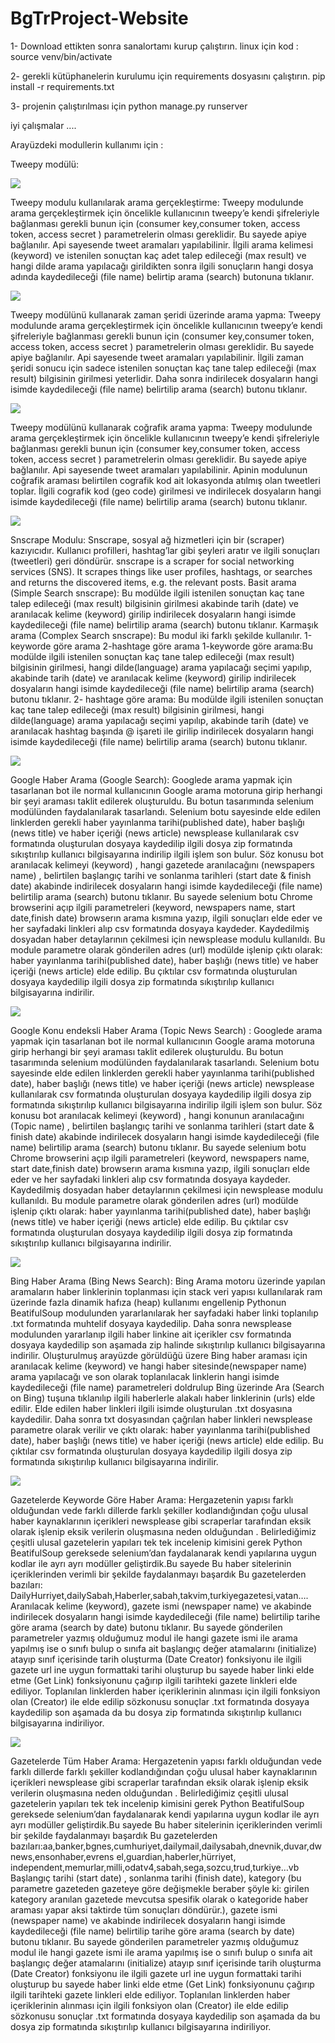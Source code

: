 # BgTrProject-Website
 1- Download ettikten sonra sanalortamı kurup çalıştırın.
 linux için kod : source venv/bin/activate
 
 2- gerekli kütüphanelerin kurulumu için requirements dosyasını çalıştırın.
 pip install -r requirements.txt
 
 3- projenin çalıştırılması için 
 python manage.py runserver
 
iyi çalışmalar ....



Arayüzdeki modullerin kullanımı için :


Tweepy modülü:

![](/resimler/tweepy1.png)

Tweepy modulu kullanılarak arama gerçekleştirme:
Tweepy modulunde arama gerçekleştirmek için öncelikle kullanıcının tweepy’e kendi şifreleriyle
bağlanması gerekli bunun için (consumer key,consumer token, access token, access secret )
parametrelerin olması gereklidir. Bu sayede apiye bağlanılır. Api sayesende tweet aramaları
yapılabilinir.
İlgili arama kelimesi (keyword) ve istenilen sonuçtan kaç adet talep edileceği (max result) ve hangi
dilde arama yapılacağı girildikten sonra ilgili sonuçların hangi dosya adında kaydedileceği (file name)
belirtip arama (search) butonuna tıklanır.





![](/resimler/tweet2.png)

Tweepy modülünü kullanarak zaman şeridi üzerinde arama yapma:
Tweepy modulunde arama gerçekleştirmek için öncelikle kullanıcının tweepy’e kendi şifreleriyle
bağlanması gerekli bunun için (consumer key,consumer token, access token, access secret )
parametrelerin olması gereklidir. Bu sayede apiye bağlanılır. Api sayesende tweet aramaları
yapılabilinir.
İlgili zaman şeridi sonucu için sadece istenilen sonuçtan kaç tane talep edileceği (max result) bilgisinin
girilmesi yeterlidir. Daha sonra indirilecek dosyaların hangi isimde kaydedileceği (file name) belirtilip
arama (search) butonu tıklanır.


![](/resimler/tweepy3.png)

Tweepy modülünü kullanarak coğrafik arama yapma:
Tweepy modulunde arama gerçekleştirmek için öncelikle kullanıcının tweepy’e kendi şifreleriyle
bağlanması gerekli bunun için (consumer key,consumer token, access token, access secret )
parametrelerin olması gereklidir. Bu sayede apiye bağlanılır. Api sayesende tweet aramaları
yapılabilinir.
Apinin modulunun coğrafik araması belirtilen cografik kod ait lokasyonda atılmış olan tweetleri
toplar. İlgili cografik kod (geo code) girilmesi ve indirilecek dosyaların hangi isimde kaydedileceği (file
name) belirtilip arama (search) butonu tıklanır.


![](/resimler/snscrape.png)

Snscrape Modulu:
Snscrape, sosyal ağ hizmetleri için bir (scraper) kazıyıcıdır. Kullanıcı profilleri, hashtag’lar gibi şeyleri
aratır ve ilgili sonuçları (tweetleri) geri döndürür.
snscrape is a scraper for social networking services (SNS). It scrapes things like user profiles,
hashtags, or searches and returns the discovered items, e.g. the relevant posts.
Basit arama (Simple Search snscrape):
Bu modülde ilgili istenilen sonuçtan kaç tane talep edileceği (max result) bilgisinin girilmesi akabinde
tarih (date) ve aranılacak kelime (keyword) girilip indirilecek dosyaların hangi isimde kaydedileceği
(file name) belirtilip arama (search) butonu tıklanır.
Karmaşık arama (Complex Search snscrape):
Bu modul iki farklı şekilde kullanılır. 1-keyworde göre arama 2-hashtage göre arama
1-keyworde göre arama:Bu modülde ilgili istenilen sonuçtan kaç tane talep edileceği (max result) bilgisinin girilmesi, hangi
dilde(language) arama yapılacağı seçimi yapılıp, akabinde tarih (date) ve aranılacak kelime (keyword)
girilip indirilecek dosyaların hangi isimde kaydedileceği (file name) belirtilip arama (search) butonu
tıklanır.
2- hashtage göre arama:
Bu modülde ilgili istenilen sonuçtan kaç tane talep edileceği (max result) bilgisinin girilmesi, hangi
dilde(language) arama yapılacağı seçimi yapılıp, akabinde tarih (date) ve aranılacak hashtag başında
@ işareti ile girilip indirilecek dosyaların hangi isimde kaydedileceği (file name) belirtilip arama
(search) butonu tıklanır.



![](/resimler/google.png)

Google Haber Arama (Google Search):
Googlede arama yapmak için tasarlanan bot ile normal kullanıcının Google arama motoruna girip
herhangi bir şeyi araması taklit edilerek oluşturuldu. Bu botun tasarımında selenium modülünden
faydalanılarak tasarlandı. Selenium botu sayesinde elde edilen linklerden gerekli haber yayınlanma
tarihi(published date), haber başlığı (news title) ve haber içeriği (news article) newsplease
kullanılarak csv formatında oluşturulan dosyaya kaydedilip ilgili dosya zip formatında sıkıştırılıp
kullanıcı bilgisayarına indirilip ilgili işlem son bulur.
Söz konusu bot aranılacak kelimeyi (keyword) , hangi gazetede aranılacağını (newspapers name) ,
belirtilen başlangıç tarihi ve sonlanma tarihleri (start date & finish date) akabinde indirilecek
dosyaların hangi isimde kaydedileceği (file name) belirtilip arama (search) butonu tıklanır. Bu sayede
selenium botu Chrome browserini açıp ilgili parametreleri (keyword, newspapers name, start
date,finish date) browserın arama kısmına yazıp, ilgili sonuçları elde eder ve her sayfadaki linkleri alıp
csv formatında dosyaya kaydeder.
Kaydedilmiş dosyadan haber detaylarının çekilmesi için newsplease modulu kullanıldı. Bu module
parametre olarak gönderilen adres (url) modülde işlenip çıktı olarak: haber yayınlanma
tarihi(published date), haber başlığı (news title) ve haber içeriği (news article) elde edilip. Bu çıktılar
csv formatında oluşturulan dosyaya kaydedilip ilgili dosya zip formatında sıkıştırılıp kullanıcı
bilgisayarına indirilir.



![](/resimler/google_news.png)

Google Konu endeksli Haber Arama (Topic News Search) :
Googlede arama yapmak için tasarlanan bot ile normal kullanıcının Google arama motoruna girip
herhangi bir şeyi araması taklit edilerek oluşturuldu. Bu botun tasarımında selenium modülünden
faydalanılarak tasarlandı. Selenium botu sayesinde elde edilen linklerden gerekli haber yayınlanma
tarihi(published date), haber başlığı (news title) ve haber içeriği (news article) newsplease
kullanılarak csv formatında oluşturulan dosyaya kaydedilip ilgili dosya zip formatında sıkıştırılıp
kullanıcı bilgisayarına indirilip ilgili işlem son bulur.
Söz konusu bot aranılacak kelimeyi (keyword) , hangi konunun aranılacağını (Topic name) , belirtilen
başlangıç tarihi ve sonlanma tarihleri (start date & finish date) akabinde indirilecek dosyaların hangi
isimde kaydedileceği (file name) belirtilip arama (search) butonu tıklanır. Bu sayede selenium botu
Chrome browserini açıp ilgili parametreleri (keyword, newspapers name, start date,finish date)
browserın arama kısmına yazıp, ilgili sonuçları elde eder ve her sayfadaki linkleri alıp csv formatında
dosyaya kaydeder.
Kaydedilmiş dosyadan haber detaylarının çekilmesi için newsplease modulu kullanıldı. Bu module
parametre olarak gönderilen adres (url) modülde işlenip çıktı olarak: haber yayınlanma
tarihi(published date), haber başlığı (news title) ve haber içeriği (news article) elde edilip. Bu çıktılar
csv formatında oluşturulan dosyaya kaydedilip ilgili dosya zip formatında sıkıştırılıp kullanıcı
bilgisayarına indirilir.



![](/resimler/bing.png)

Bing Haber Arama (Bing News Search):
Bing Arama motoru üzerinde yapılan aramaların haber linklerinin toplanması için stack veri yapısı
kullanılarak ram üzerinde fazla dinamik hafıza (heap) kullanımı engellenip Pythonun BeatifulSoup
modulunden yararlanılarak her sayfadaki haber linki toplanılıp .txt formatında muhtelif dosyaya
kaydedilip. Daha sonra newsplease modulunden yararlanıp ilgili haber linkine ait içerikler csv
formatında dosyaya kaydedilip son aşamada zip halinde sıkıştırılıp kullanıcı bilgisayarına indirilir.
Oluşturulmuş arayüzde görüldüğü üzere Bing haber araması için aranılacak kelime (keyword) ve hangi
haber sitesinde(newspaper name) arama yapılacağı ve son olarak toplanılacak linklerin hangi isimde
kaydedileceği (file name) parametreleri doldrulup Bing üzerinde Ara (Search on Bing) tuşuna tıklanılıp
ilgili haberlerle alakalı haber linklerinin (urls) elde edilir. Elde edilen haber linkleri ilgili isimde
oluşturulan .txt dosyasına kaydedilir.
Daha sonra txt dosyasından çağrılan haber linkleri newsplease parametre olarak verilir ve çıktı olarak:
haber yayınlanma tarihi(published date), haber başlığı (news title) ve haber içeriği (news article) elde
edilip. Bu çıktılar csv formatında oluşturulan dosyaya kaydedilip ilgili dosya zip formatında sıkıştırılıp
kullanıcı bilgisayarına indirilir.


![](/resimler/newspaper.png)

Gazetelerde Keyworde Göre Haber Arama:
Hergazetenin yapısı farklı olduğundan vede farklı dillerde farklı şekiller kodlandığından çoğu ulusal
haber kaynaklarının içerikleri newsplease gibi scraperlar tarafından eksik olarak işlenip eksik verilerin
oluşmasına neden olduğundan . Belirlediğimiz çeşitli ulusal gazetelerin yapıları tek tek incelenip
kimisini gerek Python BeatifulSoup gereksede selenium’dan faydalanarak kendi yapılarına uygun
kodlar ile ayrı ayrı modüller geliştirdik.Bu sayede Bu haber sitelerinin içeriklerinden verimli bir şekilde
faydalanmayı başardık Bu gazetelerden bazıları:
DailyHurriyet,dailySabah,Haberler,sabah,takvim,turkiyegazetesi,vatan….
Aranılacak kelime (keyword), gazete ismi (newspaper name) ve akabinde indirilecek dosyaların hangi
isimde kaydedileceği (file name) belirtilip tarihe göre arama (search by date) butonu tıklanır. Bu
sayede gönderilen parametreler yazmış olduğumuz modul ile hangi gazete ismi ile arama yapılmış ise
o sınıfı bulup o sınıfa ait başlangıç değer atamalarını (initialize) atayıp sınıf içerisinde tarih oluşturma
(Date Creator) fonksiyonu ile ilgili gazete url ine uygun formattaki tarihi oluşturup bu sayede haber
linki elde etme (Get Link) fonksiyonunu çağırıp ilgili tarihteki gazete linkleri elde ediliyor. Toplanılan
linklerden haber içeriklerinin alınması için ilgili fonksiyon olan (Creator) ile elde edilip sözkonusu
sonuçlar .txt formatında dosyaya kaydedilip son aşamada da bu dosya zip formatında sıkıştırılıp
kullanıcı bilgisayarına indiriliyor.


![](/resimler/newspaper2.png)

Gazetelerde Tüm Haber Arama:
Hergazetenin yapısı farklı olduğundan vede farklı dillerde farklı şekiller kodlandığından çoğu ulusal
haber kaynaklarının içerikleri newsplease gibi scraperlar tarafından eksik olarak işlenip eksik verilerin
oluşmasına neden olduğundan . Belirlediğimiz çeşitli ulusal gazetelerin yapıları tek tek incelenip
kimisini gerek Python BeatifulSoup gereksede selenium’dan faydalanarak kendi yapılarına uygun
kodlar ile ayrı ayrı modüller geliştirdik.Bu sayede Bu haber sitelerinin içeriklerinden verimli bir şekilde
faydalanmayı başardık Bu gazetelerden
bazıları:aa,banker,bgnes,cumhuriyet,dailymail,dailysabah,dnevnik,duvar,dwnews,ensonhaber,evrens
el,guardian,haberler,hürriyet, independent,memurlar,milli,odatv4,sabah,sega,sozcu,trud,turkiye…vb
Başlangıç tarihi (start date) , sonlanma tarihi (finish date), kategory (bu parametre gazeteden
gazeteye göre değişmekle beraber şöyle ki: girilen kategory aranılan gazetede mevcutsa spesifik
olarak o kategoride haber araması yapar aksi taktirde tüm sonuçları döndürür.), gazete ismi
(newspaper name) ve akabinde indirilecek dosyaların hangi isimde kaydedileceği (file name) belirtilip
tarihe göre arama (search by date) butonu tıklanır. Bu sayede gönderilen parametreler yazmış
olduğumuz modul ile hangi gazete ismi ile arama yapılmış ise o sınıfı bulup o sınıfa ait başlangıç değer
atamalarını (initialize) atayıp sınıf içerisinde tarih oluşturma (Date Creator) fonksiyonu ile ilgili gazete
url ine uygun formattaki tarihi oluşturup bu sayede haber linki elde etme (Get Link) fonksiyonunu
çağırıp ilgili tarihteki gazete linkleri elde ediliyor. Toplanılan linklerden haber içeriklerinin alınması
için ilgili fonksiyon olan (Creator) ile elde edilip sözkonusu sonuçlar .txt formatında dosyaya
kaydedilip son aşamada da bu dosya zip formatında sıkıştırılıp kullanıcı bilgisayarına indiriliyor.
